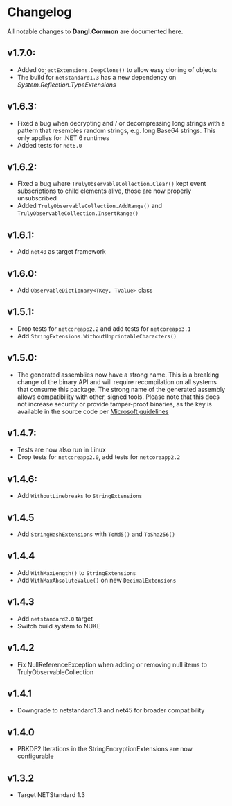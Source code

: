 # Changelog

All notable changes to **Dangl.Common** are documented here.

## v1.7.0:
- Added `ObjectExtensions.DeepClone()` to allow easy cloning of objects
- The build for `netstandard1.3` has a new dependency on _System.Reflection.TypeExtensions_

## v1.6.3:
- Fixed a bug when decrypting and / or decompressing long strings with a pattern that resembles random strings, e.g. long Base64 strings. This only applies for .NET 6 runtimes
- Added tests for `net6.0`

## v1.6.2:
- Fixed a bug where `TrulyObservableCollection.Clear()` kept event subscriptions to child elements alive, those are now properly unsubscribed
- Added `TrulyObservableCollection.AddRange()` and `TrulyObservableCollection.InsertRange()`

## v1.6.1:
- Add `net40` as target framework

## v1.6.0:
- Add `ObservableDictionary<TKey, TValue>` class

## v1.5.1:
- Drop tests for `netcoreapp2.2` and add tests for `netcoreapp3.1`
- Add `StringExtensions.WithoutUnprintableCharacters()`

## v1.5.0:
- The generated assemblies now have a strong name. This is a breaking change of the binary API and will require recompilation on all systems that consume this package. The strong name of the generated assembly allows compatibility with other, signed tools. Please note that this does not increase security or provide tamper-proof binaries, as the key is available in the source code per [Microsoft guidelines](https://msdn.microsoft.com/en-us/library/wd40t7ad(v=vs.110).aspx)

## v1.4.7:
- Tests are now also run in Linux
- Drop tests for `netcoreapp2.0`, add tests for `netcoreapp2.2`

## v1.4.6:
- Add `WithoutLinebreaks` to `StringExtensions`

## v1.4.5
- Add `StringHashExtensions` with `ToMd5()` and `ToSha256()`

## v1.4.4
- Add `WithMaxLength()` to `StringExtensions`
- Add `WithMaxAbsoluteValue()` on new `DecimalExtensions`

## v1.4.3
- Add `netstandard2.0` target
- Switch build system to NUKE

## v1.4.2
- Fix NullReferenceException when adding or removing null items to TrulyObservableCollection

## v1.4.1
- Downgrade to netstandard1.3 and net45 for broader compatibility
      
## v1.4.0
- PBKDF2 Iterations in the StringEncryptionExtensions are now configurable

## v1.3.2
- Target NETStandard 1.3
